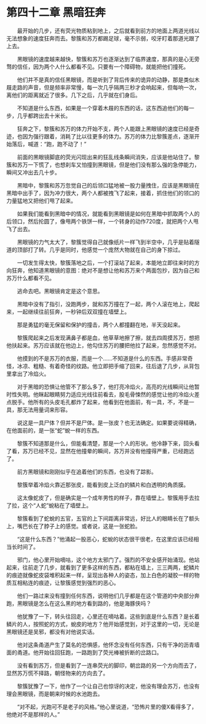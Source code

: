 # 第四十二章 黑暗狂奔


　　最开始的几步，还有荧光物质粘到地上，之后就看到前方的地面上两道光线以无法想象的速度狂奔而去。黎簇和苏万都踢足球，毫不示弱，咬牙盯着那道光跟了上去。

　　黑眼镜的速度越来越快，黎簇和苏万也逐渐达到了临界速度，那真的是心无旁骛的信任，因为两个人什么都看不见。只要有一个障碍物，就能把他们撞死。

　　他们并不是真的信任黑眼镜，而是听到了背后传来的诡异的动静，那是类似木屐走路的声音，但是频率非常慢，每一次几乎隔两三秒才会响起来，但每响一次，离他们的距离就近了很多。几下之后，几乎就在们身后。

　　不知道是什么东西，如果是一个穿着木屐的东西的话，这东西追他们的每一步，几乎都跨出去十米长。

　　狂奔之下，黎簇和苏万的体力开始不支，两个人能跟上黑眼镜的速度已经是奇迹，也因为强行跟着，消耗了比以往更多的体力。苏万的体力比黎簇差点，逐渐开始落后，喊道：“跑，跑不动了！”

　　前面的黑眼镜脚底的荧光闪现出来的狂乱线条瞬间消失，应该是他站住了。黎簇和苏万一下慌了，也想刹车又怕撞到黑眼镜，但是他们没有那么强的急停能力，瞬间又冲出去几十步。

　　黑暗中，黎簇和苏万忽觉自己的后领口猛地被一股力量拽住，应该是黑眼镜在黑暗中出手了，因为冲力很大，两个人都被拽飞了起来，接着，抓住他们的领口的力量猛地又把他们甩了起来。

　　如果我们能看到黑暗中的情况，就能看到黑眼镜是如何在黑暗中抓取两个人的后领口，然后抡圆了，像甩两个铁饼一样，一个转身的动作720度，就把两个人甩飞了出去。

　　黑眼镜的力气太大了，黎簇觉得自己就像纸片一样飞到半空中，几乎是贴着隧道的顶部打了转。几乎是同时，他感觉一个庞然大物就在自己的身下掠过。

　　一切发生得太快，黎簇落地之后，一个打滚站了起来，本能地立即往来时的方向狂奔，他知道黑眼镜的意图：绝对不是想让他和苏万来个两面包抄，因为自己和苏万什么都看不见。

　　逃命去吧。黑眼镜肯定是这个意思。

　　黑暗中没有了指引，没跑两步，就和苏万撞在了一起，两个人滚在地上，爬起来，一起继续往前狂奔，一秒钟后双双撞在墙壁上。

　　那是勇猛的毫无保留和保护的撞击，两个人都撞翻在地，半天没起来。

　　黎簇爬起来之后发现满鼻子都是血，他草草地擦了擦，就去四周摸苏万，想把他扶起来。苏万应该就在他边上，他勾住苏万的腰把他拉了起来，忽然感觉不对。

　　他摸到的不是苏万的衣服，而是一个……不知道是什么的东西。手感非常奇怪，冰凉、粗糙、有着奇怪的纹路。他立即把手缩了回来，往后退了几步，从背包里拿出了冷焰火。

　　对于黑暗的恐惧让他管不了那么多了，他打亮冷焰火，高亮的光线瞬间让他暂时性失明。他眯起眼睛努力适应光线往前看去，股毛骨悚然的感觉让他的冷焰火差点脱手。他所有的头皮毛孔都炸了起来，他看到在他面前，有一具，不，不是一具，那无法用量词来形容。

　　说这是一具尸体？但并不是尸体。是一张皮？也无法确定。如果要说得精确，在他面前的，是一张“蛇”蛻一样的东西。

　　黎簇不知道那是什么，但能看清楚，那是一个人的形状。他冷静下来，回头看了看，苏万已经不见，显然在他撞晕的瞬间，苏万并没有他撞得严重，已经跑远了。

　　前方黑眼镜和刚刚似乎在追着他们的东西，也没有了踪影。

　　黎簇举着冷焰火靠近那张皮，能看到皮上泛白的鳞片和白透明的角质膜。

　　这太像蛇皮了，但是确实是一个成年男性的样子，靠在墙壁上。黎簇用手去拉了拉，这个“人蛇”蛻粘在了墙壁上。

　　黎簇看到了蛇蛻的五官，五官的上下间距离非常远，好比人的眼睛长在了额头上，嘴巴长在了脖子上的感觉。或者说，这是一张蛇脸。

　　“这是什么东西？”他涌起一股恶心，蛇蛻的状态很干很老，在这里应该已经相当长时间了。

　　邪门，他心里开始嘀咕，这个地方太邪门了。强烈的不安全感开始涌现。他站起来，往前走了几步，就看到了更多这样的东西，都粘在墙上，三三两两，蛇鳞片的痕迹就像蛇皮袋堆积起来一样，呈现出各种人的姿态，加上白色的凝胶一样的物质互相粘连的痕迹，让黎簇感觉到强烈的恶心。

　　他们一路过来没有撞到任何东西，说明他们几乎都是在这个管道的中央部分奔跑，黑眼镜是怎么在这么黑的地方看到路的，他是海豚侠吗？

　　他犹豫了一下，转头往回走，心里还在嘀咕着。这些到底是什么东西？是长着鳞片的人，按照蛇的方式，蛻皮的地方？他开始感觉到，对于这里的一切，无论是黑眼镜还是吴邪，都没有对他说实话。

　　他对这条甬道产生了莫名的恐惧感，他怀念没有任何东西，只有干净的沥青墙面的甬道。他开始往回狂跑，一路跑到了荧光棒被折断的岔路口。

　　没有看到苏万，但是看到了一连串荧光的脚印，朝岔路的另一个方向而去了，显然苏万慌不择路，朝怪物来的方向去了。

　　黎簇犹豫了一下，他作了一个让自己也惊讶的决定，他没有理会苏万，也没有理会黑眼镜，而是朝来时候的水池跑去。

　　“对不起，光跑可不是老子的风格。”他心里说道，“恐怖片里的傻X看得多了，他绝对不是那样的人。”

